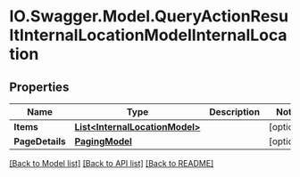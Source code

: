 # IO.Swagger.Model.QueryActionResultInternalLocationModelInternalLocation
## Properties

Name | Type | Description | Notes
------------ | ------------- | ------------- | -------------
**Items** | [**List&lt;InternalLocationModel&gt;**](InternalLocationModel.md) |  | [optional] 
**PageDetails** | [**PagingModel**](PagingModel.md) |  | [optional] 

[[Back to Model list]](../README.md#documentation-for-models) [[Back to API list]](../README.md#documentation-for-api-endpoints) [[Back to README]](../README.md)

